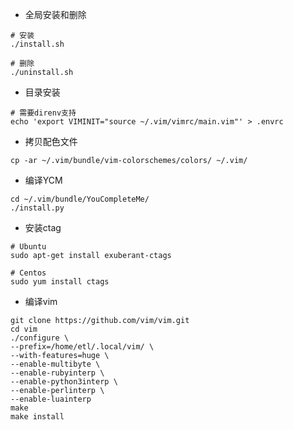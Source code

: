 * 全局安装和删除
``` shell
# 安装
./install.sh

# 删除
./uninstall.sh
```

* 目录安装
``` shell
# 需要direnv支持
echo 'export VIMINIT="source ~/.vim/vimrc/main.vim"' > .envrc
```

* 拷贝配色文件
``` shell
cp -ar ~/.vim/bundle/vim-colorschemes/colors/ ~/.vim/
```

* 编译YCM
``` shell
cd ~/.vim/bundle/YouCompleteMe/
./install.py
```

* 安装ctag
``` shell
# Ubuntu
sudo apt-get install exuberant-ctags

# Centos
sudo yum install ctags
```

* 编译vim
``` shell
git clone https://github.com/vim/vim.git
cd vim
./configure \
--prefix=/home/etl/.local/vim/ \
--with-features=huge \
--enable-multibyte \
--enable-rubyinterp \
--enable-python3interp \
--enable-perlinterp \
--enable-luainterp
make 
make install
```
